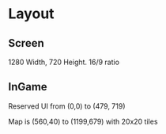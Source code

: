 Layout
======

Screen
------

1280 Width, 720 Height.  16/9 ratio

InGame
------

Reserved UI from (0,0) to (479, 719)

Map is (560,40) to (1199,679) with 20x20 tiles
